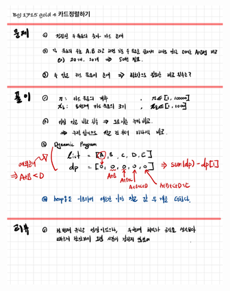 ![2F94A2B3-DA21-4E36-9C3C-B8FA99275B2B.jpeg](README_assets/88dd12344bc25ecb535a25f6aca24934f2041b70.jpeg)


